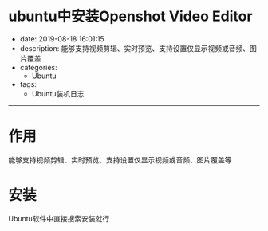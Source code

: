 #   ubuntu中安装Openshot Video Editor
+ date: 2019-08-18 16:01:15
+ description: 能够支持视频剪辑、实时预览、支持设置仅显示视频或音频、图片覆盖
+ categories:
  - Ubuntu
+ tags:
  - Ubuntu装机日志
---
#   作用
能够支持视频剪辑、实时预览、支持设置仅显示视频或音频、图片覆盖等

#   安装
Ubuntu软件中直接搜索安装就行
